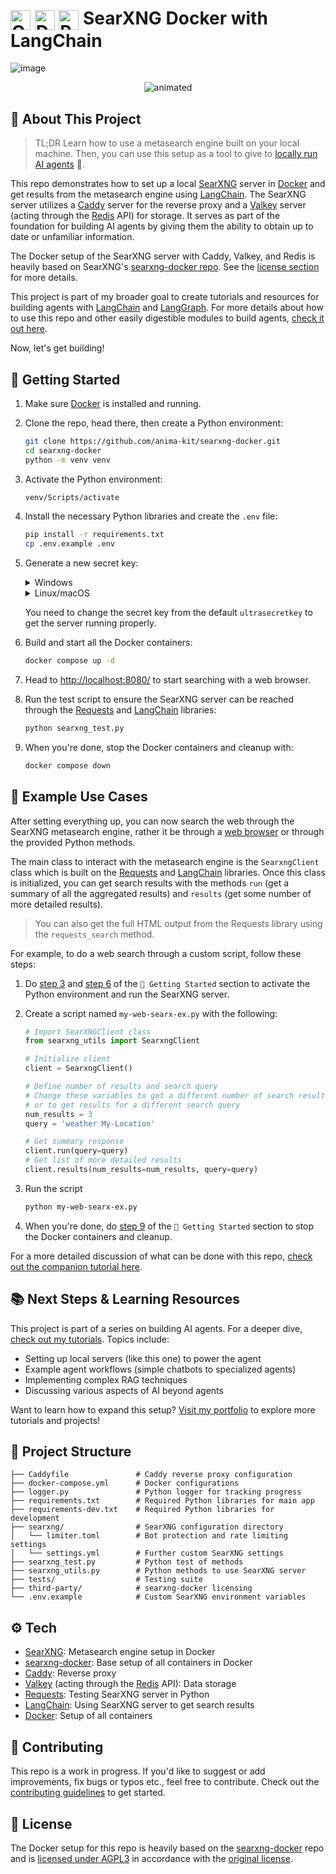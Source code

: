 # <img src="assets/searxng.svg" alt="Ollama" style="width: 32px; height: 32px; vertical-align: middle;"> <img src="assets/docker.svg" alt="Docker" style="width: 32px; height: 32px; vertical-align: middle;"> <img src="assets/langchain.svg" alt="Python" style="width: 32px; height: 32px; vertical-align: middle;">  SearXNG Docker with LangChain

![image](assets/searxng-docker-langchain.png)

<p align="center">
  <img src="assets/searxng-docker-intro.gif" alt="animated" />
</p>

## 🔖 About This Project 

> TL;DR
Learn how to use a metasearch engine built on your local machine. Then, you can use this setup as a tool to give to [locally run AI agents][tutorials] 🤖.

This repo demonstrates how to set up a local [SearXNG][searxng] server in [Docker][docker] and get results from the metasearch engine using [LangChain][langchain]. The SearXNG server utilizes a [Caddy][caddy] server for the reverse proxy and a [Valkey][valkey] server (acting through the [Redis][redis] API) for storage. It serves as part of the foundation for building AI agents by giving them the ability to obtain up to date or unfamiliar information. 

The Docker setup of the SearXNG server with Caddy, Valkey, and Redis is heavily based on SearXNG's [searxng-docker repo][searxng-docker]. See the [license section][license-section] for more details.

This project is part of my broader goal to create tutorials and resources for building agents with [LangChain][langchain] and [LangGraph][langgraph]. For more details about how to use this repo and other easily digestible modules to build agents, [check it out here][animakit].

Now, let's get building!

## 🏁 Getting Started 

1.  Make sure [Docker][docker] is installed and running.

1.  Clone the repo, head there, then create a Python environment:

    ```bash
    git clone https://github.com/anima-kit/searxng-docker.git
    cd searxng-docker
    python -m venv venv
    ```

    <a id="gs-activate"></a>

1.  Activate the Python environment:

    ```bash
    venv/Scripts/activate
    ```

1.  Install the necessary Python libraries and create the `.env` file:

    ```bash
    pip install -r requirements.txt
    cp .env.example .env
    ```

1.  Generate a new secret key:

    <details>
    <summary>Windows</summary>

    ```bash
    $key = python -c "import secrets; print(secrets.token_bytes(32).hex())"
    $content = Get-Content .env
    $content = $content -replace 'SEARXNG_SECRET=.*', "SEARXNG_SECRET=$key"
    Set-Content .env $content
    ```
    </details>

    <details>
    <summary>Linux/macOS</summary>

    ```bash
    SECRET_KEY=$(python3 -c "import secrets; print(secrets.token_bytes(32).hex())")
    sed -i.bak "s/SEARXNG_SECRET=.*/SEARXNG_SECRET=$SECRET_KEY/" .env
    ```
    </details>

    You need to change the secret key from the default `ultrasecretkey` to get the server running properly.

    <a id="gs-start"></a>

1.  Build and start all the Docker containers:

    ```bash
    docker compose up -d
    ```

1.  Head to [http://localhost:8080/][searxng-url] to start searching with a web browser.

1.  Run the test script to ensure the SearXNG server can be reached through the [Requests][requests] and [LangChain][langchain] libraries:

    ```bash
    python searxng_test.py
    ```

    <a id="gs-stop"></a>

1.  When you're done, stop the Docker containers and cleanup with:

    ```bash
    docker compose down
    ```

## 📝 Example Use Cases 

After setting everything up, you can now search the web through the SearXNG metasearch engine, rather it be through a [web browser][searxng-url] or through the provided Python methods.

The main class to interact with the metasearch engine is the `SearxngClient` class which is built on the [Requests][requests] and [LangChain][langchain] libraries. Once this class is initialized, you can get search results with the methods `run` (get a summary of all the aggregated results) and `results` (get some number of more detailed results).

> You can also get the full HTML output from the Requests library using the `requests_search` method.

For example, to do a web search through a custom script, follow these steps:

1.  Do [step 3][step-activate] and [step 6][step-start] of the `🏁 Getting Started` section to activate the Python environment and run the SearXNG server.

1.  Create a script named `my-web-searx-ex.py` with the following:

    ```python
    # Import SearXNGClient class
    from searxng_utils import SearxngClient

    # Initialize client
    client = SearxngClient()

    # Define number of results and search query
    # Change these variables to get a different number of search results 
    # or to get results for a different search query
    num_results = 3
    query = 'weather My-Location'

    # Get summary response
    client.run(query=query)
    # Get list of more detailed results
    client.results(num_results=num_results, query=query)
    ```

1.  Run the script

    ```bash
    python my-web-searx-ex.py
    ```

1.  When you're done, do [step 9][step-stop] of the `🏁 Getting Started` section to stop the Docker containers and cleanup.

For a more detailed discussion of what can be done with this repo, [check out the companion tutorial here][searxng-tutorial].

## 📚 Next Steps & Learning Resources 

This project is part of a series on building AI agents. For a deeper dive, [check out my tutorials][tutorials]. Topics include:

- Setting up local servers (like this one) to power the agent
- Example agent workflows (simple chatbots to specialized agents)
- Implementing complex RAG techniques
- Discussing various aspects of AI beyond agents

Want to learn how to expand this setup? [Visit my portfolio][animakit] to explore more tutorials and projects!

## 🏯 Project Structure

```
├── Caddyfile               # Caddy reverse proxy configuration
├── docker-compose.yml      # Docker configurations
├── logger.py               # Python logger for tracking progress
├── requirements.txt        # Required Python libraries for main app
├── requirements-dev.txt    # Required Python libraries for development
├── searxng/                # SearXNG configuration directory
│   └── limiter.toml        # Bot protection and rate limiting settings
│   └── settings.yml        # Further custom SearXNG settings
├── searxng_test.py         # Python test of methods
├── searxng_utils.py        # Python methods to use SearXNG server
├── tests/                  # Testing suite
├── third-party/            # searxng-docker licensing
└── .env.example            # Custom SearXNG environment variables
```

## ⚙️ Tech 

- [SearXNG][searxng]: Metasearch engine setup in Docker
- [searxng-docker][searxng-docker]: Base setup of all containers in Docker
- [Caddy][caddy]: Reverse proxy
- [Valkey][valkey] (acting through the [Redis][redis] API): Data storage
- [Requests][requests]: Testing SearXNG server in Python
- [LangChain][langchain]: Using SearXNG server to get search results
- [Docker][docker]: Setup of all containers

## 🔗 Contributing 

This repo is a work in progress. If you'd like to suggest or add improvements, fix bugs or typos etc., feel free to contribute. Check out the [contributing guidelines][contributing] to get started.

<a id="license-section"></a>

## 📑 License

The Docker setup for this repo is heavily based on the [searxng-docker][searxng-docker] repo and is [licensed under AGPL3][license] in accordance with the [original license][searxng-docker-license].


[animakit]: http://anima-kit.github.io/
[caddy]: https://caddyserver.com/
[contributing]: CONTRIBUTING.md
[docker]: https://www.docker.com/
[langchain]: https://www.langchain.com/
[langgraph]: https://www.langchain.com/langgraph/
[license]: LICENSE
[license-section]: https://github.com/anima-kit/searxng-docker/blob/main/README.md#license-section
[python]: https://www.python.org/
[redis]: https://redis.io/
[requests]: https://requests.readthedocs.io/en/latest/
[searxng]: https://docs.searxng.org/
[searxng-docker]: https://github.com/searxng/searxng-docker/tree/master
[searxng-docker-license]: third-party/searxng-docker-LICENSE
[searxng-tutorial]: http://anima-kit.github.io/tutorials/servers/searxng/
[searxng-url]: http://127.0.0.1:8080/
[step-activate]: https://github.com/anima-kit/searxng-docker/blob/main/README.md#gs-activate
[step-start]: https://github.com/anima-kit/searxng-docker/blob/main/README.md#gs-start
[step-stop]: https://github.com/anima-kit/searxng-docker/blob/main/README.md#gs-stop
[tutorials]: https://anima-kit.github.io/tutorials/
[valkey]: https://valkey.io/